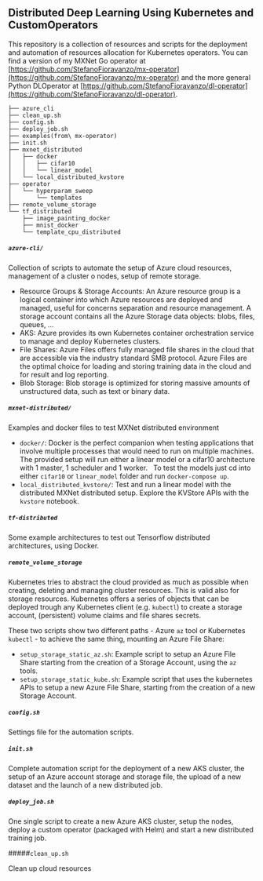 ## Distributed Deep Learning Using Kubernetes and CustomOperators

This repository is a collection of resources and scripts for the deployment and automation of resources allocation for Kubernetes operators. You can find a version of my MXNet Go operator at [https://github.com/StefanoFioravanzo/mx-operator](https://github.com/StefanoFioravanzo/mx-operator) and the more general Python DLOperator at [https://github.com/StefanoFioravanzo/dl-operator](https://github.com/StefanoFioravanzo/dl-operator).


```
├── azure_cli
├── clean_up.sh
├── config.sh
├── deploy_job.sh
├── examples(from\ mx-operator)
├── init.sh
├── mxnet_distributed
│   ├── docker
│   │   ├── cifar10
│   │   └── linear_model
│   └── local_distributed_kvstore
├── operator
│   └── hyperparam_sweep
│       └── templates
├── remote_volume_storage
└── tf_distributed
    ├── image_painting_docker
    ├── mnist_docker
    └── template_cpu_distributed
```

##### `azure-cli/`

Collection of scripts to automate the setup of Azure cloud resources, management of a cluster o nodes, setup of remote storage. 

- Resource Groups & Storage Accounts: An Azure resource group is a logical container into which Azure resources are deployed and managed, useful for concerns separation and resource management. A storage account contains all the Azure Storage data objects: blobs, files, queues, ...
- AKS: Azure provides its own Kubernetes container orchestration service to manage and deploy Kubernetes clusters. 
- File Shares: Azure Files offers fully managed file shares in the cloud that are accessible via the industry standard SMB protocol. Azure Files are the optimal choice for loading and storing training data in the cloud and for result and log reporting.
- Blob Storage: Blob storage is optimized for storing massive amounts of unstructured data, such as text or binary data.

##### `mxnet-distributed/`

Examples and docker files to test MXNet distributed environment

- `docker/`: Docker is the perfect companion when testing applications that involve multiple processes that would need to run on multiple machines. The provided setup will run either a linear model or a cifar10 architecture with 1 master, 1 scheduler and 1 worker.   To test the models just cd into either `cifar10` or `linear_model` folder and run `docker-compose up`. 
- `local_distributed_kvstore/`: Test and run a linear model with the distributed MXNet distributed setup. Explore the KVStore APIs with the `kvstore` notebook.

##### `tf-distributed`

Some example architectures to test out Tensorflow distributed architectures, using Docker.

##### `remote_volume_storage` 

Kubernetes tries to abstract the cloud provided as much as possible when creating, deleting and managing cluster resources. This is valid also for storage resources. Kubernetes offers a series of objects that can be deployed trough any Kubernetes client (e.g. `kubectl`) to create a storage account, (persistent) volume claims and file shares secrets.

These two scripts show two different paths - Azure `az` tool or Kubernetes `kubectl` - to achieve the same thing, mounting an Azure File Share:

- `setup_storage_static_az.sh`: Example script to setup an Azure File Share starting from the creation of a Storage Account, using the `az` tools.
- `setup_storage_static_kube.sh`: Example script that uses the kubernetes APIs to setup a new Azure File Share, starting from the creation of a new Storage Account.

##### `config.sh`

Settings file for the automation scripts.

##### `init.sh`

Complete automation script for the deployment of a new AKS cluster, the setup of an Azure account storage and storage file, the upload of a new dataset and the launch of a new distributed job.

##### `deploy_job.sh`

One single script to create a new Azure AKS cluster, setup the nodes, deploy a custom operator (packaged with Helm) and start a new distributed training job.

#####`clean_up.sh`

Clean up cloud resources



